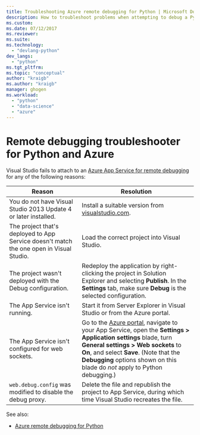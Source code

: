 ```yaml
---
title: Troubleshooting Azure remote debugging for Python | Microsoft Docs
description: How to troubleshoot problems when attempting to debug a Python application running in Azure App Service using Visual Studio.
ms.custom:
ms.date: 07/12/2017
ms.reviewer:
ms.suite:
ms.technology: 
  - "devlang-python"
dev_langs:
  - "python"
ms.tgt_pltfrm:
ms.topic: "conceptual"
author: "kraigb"
ms.author: "kraigb"
manager: ghogen
ms.workload: 
  - "python"
  - "data-science"
  - "azure"
---
```


# Remote debugging troubleshooter for Python and Azure

Visual Studio fails to attach to an [Azure App Service for remote debugging](debugging-remote-python-code-on-azure.md) for any of the following reasons:

| Reason | Resolution |
| --- | --- |
| You do not have Visual Studio 2013 Update 4 or later installed. | Install a suitable version from [visualstudio.com](https://www.visualstudio.com/downloads/). | 
| The project that's deployed to App Service doesn't match the one open in Visual Studio. | Load the correct project into Visual Studio. |
| The project wasn't deployed with the Debug configuration. | Redeploy the application by right-clicking the project in Solution Explorer and selecting **Publish**. In the **Settings** tab, make sure **Debug** is the selected configuration. |
| The App Service isn't running. | Start it from Server Explorer in Visual Studio or from the Azure portal. |
| The App Service isn't configured for web sockets. | Go to the [Azure portal](https://portal.azure.com), navigate to your App Service, open the  **Settings > Application settings** blade, turn **General settings > Web sockets** to **On**, and select **Save**. (Note that the **Debugging** options shown on this blade do *not* apply to Python debugging.) |
| `web.debug.config` was modified to disable the debug proxy. | Delete the file and republish the project to App Service, during which time Visual Studio recreates the file. |

See also:

- [Azure remote debugging for Python](debugging-remote-python-code-on-azure.md)
